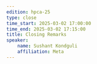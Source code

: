 ```yaml
---
edition: hpca-25
type: close
time_start: 2025-03-02 17:00:00
time_end: 2025-03-02 17:15:00
title: Closing Remarks 
speaker: 
    name: Sushant Kondguli 
    affiliation: Meta
---
```



